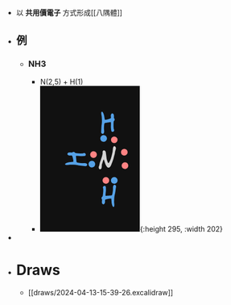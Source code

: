 - 以 **共用價電子** 方式形成[[八隅體]]
- ## 例
	- ### NH3
		- N(2,5) + H(1)
		- ![image.png](../assets/image_1712994079143_0.png){:height 295, :width 202}
-
- # Draws
	- [[draws/2024-04-13-15-39-26.excalidraw]]